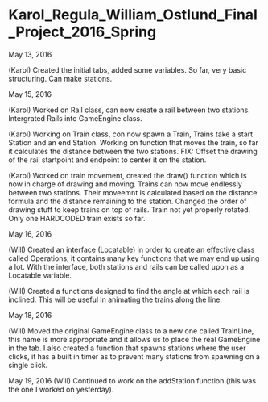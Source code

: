 # Karol_Regula_William_Ostlund_Final_Project_2016_Spring

May 13, 2016

(Karol) Created the initial tabs, added some variables. So far, very basic structuring. Can make stations.

May 15, 2016

(Karol) Worked on Rail class, can now create a rail between two stations. Intergrated Rails into GameEngine class.

(Karol) Working on Train class, con now spawn a Train, Trains take a start Station and an end Station. Working on function that moves the train, so far it calculates the distance between the two stations. FIX: Offset the drawing of the rail startpoint and endpoint to center it on the station.

(Karol) Worked on train movement, created the draw() function which is now in charge of drawing and moving. Trains can now move endlessly between two stations. Their moveemnt is calculated based on the distance formula and the distance remaining to the station. Changed the order of drawing stuff to keep trains on top of rails. Train not yet properly rotated. Only one HARDCODED train exists so far.

May 16, 2016

(Will) Created an interface (Locatable) in order to create an effective class called Operations, it contains many key functions that we may end up using a lot. With the interface, both stations and rails can be called upon as a Locatable variable.

(Will) Created a functions designed to find the angle at which each rail is inclined. This will be useful in animating the trains along the line.

May 18, 2016

(Will) Moved the original GameEngine class to a new one called TrainLine, this name is more appropriate and it allows us to place the real GameEngine in the tab. I also created a function that spawns stations where the user clicks, it has a built in timer as to prevent many stations from spawning on a single click.

May 19, 2016
(Will) Continued to work on the addStation function (this was the one I worked on yesterday).

